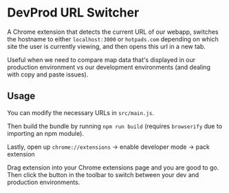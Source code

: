 # DevProd URL Switcher

A Chrome extension that detects the current URL of our webapp, switches the hostname to either `localhost:3000` or `hotpads.com` depending on which site the user is currently viewing, and then opens this url in a new tab.

Useful when we need to compare map data that's displayed in our production environment vs our development environments (and dealing with copy and paste issues).

## Usage

You can modify the necessary URLs in `src/main.js`.

Then build the bundle by running `npm run build` (requires `browserify` due to importing an npm module).

Lastly, open up `chrome://extensions` -> enable developer mode -> pack extension

Drag extension into your Chrome extensions page and you are good to go. Then click the button in the toolbar to switch between your dev and production environments.

